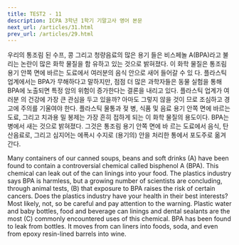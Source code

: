 ```yaml
---
title: TEST2 - 11
description: ICPA 3학년 1학기 기말고사 영어 본문
next_url: /articles/31.html
prev_url: /articles/29.html
---
```


우리의 통조림 된 수프, 콩 그리고 청량음료의 많은 용기 들은 비스페놀 A(BPA)라고 불리는 논란이 많은 화학 물질을 함 유하고 있는 것으로 밝혀졌다. 이 화학 물질은 통조림 용기 안쪽 면에 바르는 도료에서 여러분의 음식 안으로 새어 들어갈 수 있 다. 플라스틱 업계에서는 BPA가 무해하다고 말하지만, 점점 더 많은 과학자들은 동물 실험을 통해 BPA에 노출되면 특정 암의 위험이 증가한다는 결론을 내리고 있다. 플라스틱 업계가 여러분 의 건강에 가장 큰 관심을 두고 있을까? 아마도 그렇지 않을 것이 므로 조심하고 경고에 주의를 기울여야 한다. 플라스틱 물통과 젖 병, 식품 및 음료 용기 안쪽 면에 바르는 도료, 그리고 치과용 밀 봉제는 가장 흔히 접하게 되는 이 화학 물질의 용도이다. BPA는 병에서 새는 것으로 밝혀졌다. 그것은 통조림 용기 안쪽 면에 바 르는 도료에서 음식, 탄산음료로, 그리고 심지어는 에폭시 수지로 (용기의) 안을 처리한 통에서 포도주로 옮겨 간다.

Many containers of our canned soups, beans and soft drinks (A) have been found to contain a controversial chemical called bisphenol A (BPA). This chemical can leak out of the can linings into your food. The plastics industry says BPA is harmless, but a growing number of scientists are concluding, through animal tests, (B) that exposure to BPA raises the risk of certain cancers. Does the plastics industry have your health in their best interests? Most likely, not, so be careful and pay attention to the warning. Plastic water and baby bottles, food and beverage can linings and dental sealants are the most (C) commonly encountered uses of this chemical. BPA has been found to leak from bottles. It moves from can liners into foods, soda, and even from epoxy resin-lined barrels into wine.

